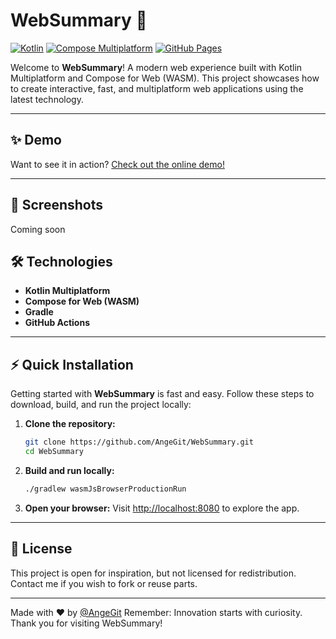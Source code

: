 # WebSummary 🚀

[![Kotlin](https://img.shields.io/badge/Kotlin-1.9.0-blue?logo=kotlin)](https://kotlinlang.org/) 
[![Compose Multiplatform](https://img.shields.io/badge/Compose_Multiplatform-WASM-green?logo=kotlin)](https://github.com/JetBrains/compose-multiplatform)
[![GitHub Pages](https://img.shields.io/badge/Live%20Site-Web%20Summary-blueviolet?style=flat-square&logo=github)](https://angegit.github.io/WebSummary/)


Welcome to **WebSummary**! A modern web experience built with Kotlin Multiplatform and Compose for Web (WASM). 
This project showcases how to create interactive, fast, and multiplatform web applications using the latest technology.

---

## ✨ Demo

Want to see it in action? [Check out the online demo!](https://angegit.github.io/WebSummary/)

---

## 📸 Screenshots

Coming soon

## 🛠️ Technologies

- **Kotlin Multiplatform**
- **Compose for Web (WASM)**
- **Gradle**
- **GitHub Actions**

---

## ⚡ Quick Installation

Getting started with **WebSummary** is fast and easy. Follow these steps to download, build, and run the project locally:

1. **Clone the repository:**
   ```bash
   git clone https://github.com/AngeGit/WebSummary.git
   cd WebSummary
   ```
2. **Build and run locally:**
   ```bash
   ./gradlew wasmJsBrowserProductionRun
   ```
3. **Open your browser:**
   Visit [http://localhost:8080](http://localhost:8080) to explore the app.

---

## 📄 License

This project is open for inspiration, but not licensed for redistribution. Contact me if you wish to fork or reuse parts.

---

Made with ❤️ by [@AngeGit](https://github.com/AngeGit)
Remember: Innovation starts with curiosity. Thank you for visiting WebSummary!
